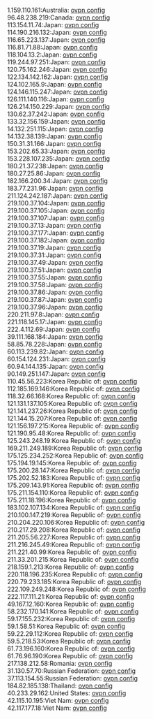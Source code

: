 1.159.110.161:Australia: [ovpn config](vpn/1_159_110_161.ovpn)  
96.48.238.219:Canada: [ovpn config](vpn/96_48_238_219.ovpn)  
113.154.11.74:Japan: [ovpn config](vpn/113_154_11_74.ovpn)  
114.190.216.132:Japan: [ovpn config](vpn/114_190_216_132.ovpn)  
116.65.223.137:Japan: [ovpn config](vpn/116_65_223_137.ovpn)  
116.81.71.88:Japan: [ovpn config](vpn/116_81_71_88.ovpn)  
118.104.13.2:Japan: [ovpn config](vpn/118_104_13_2.ovpn)  
119.244.97.251:Japan: [ovpn config](vpn/119_244_97_251.ovpn)  
120.75.162.246:Japan: [ovpn config](vpn/120_75_162_246.ovpn)  
122.134.142.162:Japan: [ovpn config](vpn/122_134_142_162.ovpn)  
124.102.165.9:Japan: [ovpn config](vpn/124_102_165_9.ovpn)  
124.146.115.247:Japan: [ovpn config](vpn/124_146_115_247.ovpn)  
126.111.140.116:Japan: [ovpn config](vpn/126_111_140_116.ovpn)  
126.214.150.229:Japan: [ovpn config](vpn/126_214_150_229.ovpn)  
130.62.37.242:Japan: [ovpn config](vpn/130_62_37_242.ovpn)  
133.32.156.159:Japan: [ovpn config](vpn/133_32_156_159.ovpn)  
14.132.251.115:Japan: [ovpn config](vpn/14_132_251_115.ovpn)  
14.132.38.139:Japan: [ovpn config](vpn/14_132_38_139.ovpn)  
150.31.31.166:Japan: [ovpn config](vpn/150_31_31_166.ovpn)  
153.202.65.33:Japan: [ovpn config](vpn/153_202_65_33.ovpn)  
153.228.107.235:Japan: [ovpn config](vpn/153_228_107_235.ovpn)  
180.21.37.238:Japan: [ovpn config](vpn/180_21_37_238.ovpn)  
180.27.25.86:Japan: [ovpn config](vpn/180_27_25_86.ovpn)  
182.166.200.34:Japan: [ovpn config](vpn/182_166_200_34.ovpn)  
183.77.231.96:Japan: [ovpn config](vpn/183_77_231_96.ovpn)  
211.124.242.187:Japan: [ovpn config](vpn/211_124_242_187.ovpn)  
219.100.37.104:Japan: [ovpn config](vpn/219_100_37_104.ovpn)  
219.100.37.105:Japan: [ovpn config](vpn/219_100_37_105.ovpn)  
219.100.37.107:Japan: [ovpn config](vpn/219_100_37_107.ovpn)  
219.100.37.13:Japan: [ovpn config](vpn/219_100_37_13.ovpn)  
219.100.37.177:Japan: [ovpn config](vpn/219_100_37_177.ovpn)  
219.100.37.182:Japan: [ovpn config](vpn/219_100_37_182.ovpn)  
219.100.37.19:Japan: [ovpn config](vpn/219_100_37_19.ovpn)  
219.100.37.31:Japan: [ovpn config](vpn/219_100_37_31.ovpn)  
219.100.37.49:Japan: [ovpn config](vpn/219_100_37_49.ovpn)  
219.100.37.51:Japan: [ovpn config](vpn/219_100_37_51.ovpn)  
219.100.37.55:Japan: [ovpn config](vpn/219_100_37_55.ovpn)  
219.100.37.58:Japan: [ovpn config](vpn/219_100_37_58.ovpn)  
219.100.37.86:Japan: [ovpn config](vpn/219_100_37_86.ovpn)  
219.100.37.87:Japan: [ovpn config](vpn/219_100_37_87.ovpn)  
219.100.37.96:Japan: [ovpn config](vpn/219_100_37_96.ovpn)  
220.211.97.8:Japan: [ovpn config](vpn/220_211_97_8.ovpn)  
221.118.145.17:Japan: [ovpn config](vpn/221_118_145_17.ovpn)  
222.4.112.69:Japan: [ovpn config](vpn/222_4_112_69.ovpn)  
39.111.168.184:Japan: [ovpn config](vpn/39_111_168_184.ovpn)  
58.85.78.228:Japan: [ovpn config](vpn/58_85_78_228.ovpn)  
60.113.239.82:Japan: [ovpn config](vpn/60_113_239_82.ovpn)  
60.154.124.231:Japan: [ovpn config](vpn/60_154_124_231.ovpn)  
60.94.144.135:Japan: [ovpn config](vpn/60_94_144_135.ovpn)  
90.149.251.147:Japan: [ovpn config](vpn/90_149_251_147.ovpn)  
110.45.56.223:Korea Republic of: [ovpn config](vpn/110_45_56_223.ovpn)  
112.185.169.146:Korea Republic of: [ovpn config](vpn/112_185_169_146.ovpn)  
118.32.66.168:Korea Republic of: [ovpn config](vpn/118_32_66_168.ovpn)  
121.131.137.105:Korea Republic of: [ovpn config](vpn/121_131_137_105.ovpn)  
121.141.237.26:Korea Republic of: [ovpn config](vpn/121_141_237_26.ovpn)  
121.144.15.207:Korea Republic of: [ovpn config](vpn/121_144_15_207.ovpn)  
121.156.197.215:Korea Republic of: [ovpn config](vpn/121_156_197_215.ovpn)  
121.190.95.48:Korea Republic of: [ovpn config](vpn/121_190_95_48.ovpn)  
125.243.248.19:Korea Republic of: [ovpn config](vpn/125_243_248_19.ovpn)  
169.211.249.189:Korea Republic of: [ovpn config](vpn/169_211_249_189.ovpn)  
175.125.234.252:Korea Republic of: [ovpn config](vpn/175_125_234_252.ovpn)  
175.194.19.145:Korea Republic of: [ovpn config](vpn/175_194_19_145.ovpn)  
175.200.28.147:Korea Republic of: [ovpn config](vpn/175_200_28_147.ovpn)  
175.202.52.183:Korea Republic of: [ovpn config](vpn/175_202_52_183.ovpn)  
175.209.143.91:Korea Republic of: [ovpn config](vpn/175_209_143_91.ovpn)  
175.211.154.110:Korea Republic of: [ovpn config](vpn/175_211_154_110.ovpn)  
175.211.18.196:Korea Republic of: [ovpn config](vpn/175_211_18_196.ovpn)  
183.102.107.134:Korea Republic of: [ovpn config](vpn/183_102_107_134.ovpn)  
210.100.147.219:Korea Republic of: [ovpn config](vpn/210_100_147_219.ovpn)  
210.204.220.106:Korea Republic of: [ovpn config](vpn/210_204_220_106.ovpn)  
210.217.29.208:Korea Republic of: [ovpn config](vpn/210_217_29_208.ovpn)  
211.205.56.227:Korea Republic of: [ovpn config](vpn/211_205_56_227.ovpn)  
211.216.245.49:Korea Republic of: [ovpn config](vpn/211_216_245_49.ovpn)  
211.221.40.99:Korea Republic of: [ovpn config](vpn/211_221_40_99.ovpn)  
211.33.201.215:Korea Republic of: [ovpn config](vpn/211_33_201_215.ovpn)  
218.159.1.213:Korea Republic of: [ovpn config](vpn/218_159_1_213.ovpn)  
220.118.196.235:Korea Republic of: [ovpn config](vpn/220_118_196_235.ovpn)  
220.79.233.185:Korea Republic of: [ovpn config](vpn/220_79_233_185.ovpn)  
222.109.249.248:Korea Republic of: [ovpn config](vpn/222_109_249_248.ovpn)  
222.117.111.21:Korea Republic of: [ovpn config](vpn/222_117_111_21.ovpn)  
49.167.12.160:Korea Republic of: [ovpn config](vpn/49_167_12_160.ovpn)  
58.232.170.141:Korea Republic of: [ovpn config](vpn/58_232_170_141.ovpn)  
59.17.155.232:Korea Republic of: [ovpn config](vpn/59_17_155_232.ovpn)  
59.1.58.51:Korea Republic of: [ovpn config](vpn/59_1_58_51.ovpn)  
59.22.29.112:Korea Republic of: [ovpn config](vpn/59_22_29_112.ovpn)  
59.5.218.53:Korea Republic of: [ovpn config](vpn/59_5_218_53.ovpn)  
61.73.196.160:Korea Republic of: [ovpn config](vpn/61_73_196_160.ovpn)  
61.76.96.190:Korea Republic of: [ovpn config](vpn/61_76_96_190.ovpn)  
217.138.212.58:Romania: [ovpn config](vpn/217_138_212_58.ovpn)  
31.130.57.70:Russian Federation: [ovpn config](vpn/31_130_57_70.ovpn)  
37.113.154.55:Russian Federation: [ovpn config](vpn/37_113_154_55.ovpn)  
184.82.185.138:Thailand: [ovpn config](vpn/184_82_185_138.ovpn)  
40.233.29.162:United States: [ovpn config](vpn/40_233_29_162.ovpn)  
42.115.10.195:Viet Nam: [ovpn config](vpn/42_115_10_195.ovpn)  
42.117.177.18:Viet Nam: [ovpn config](vpn/42_117_177_18.ovpn)  

